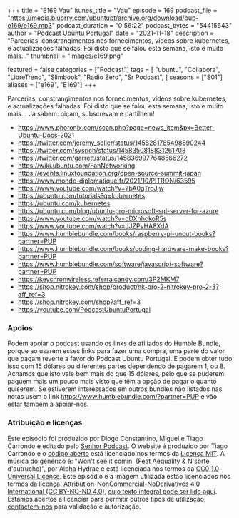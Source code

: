 +++
title = "E169 Vau"
itunes_title = "Vau"
episode = 169
podcast_file = "https://media.blubrry.com/ubuntupt/archive.org/download/pup-e169/e169.mp3"
podcast_duration = "0:56:22"
podcast_bytes = "54415643"
author = "Podcast Ubuntu Portugal"
date = "2021-11-18"
description = "Parcerias, constrangimentos nos fornecimentos, vídeos sobre kubernetes, e actualizações falhadas. Foi disto que se falou esta semana, isto e muito mais…"
thumbnail = "images/e169.png"

featured = false
categories = ["Podcast"]
tags = [
  "ubuntu",
  "Collabora",
  "LibreTrend",
  "Slimbook",
  "Radio Zero",
  "Sr Podcast",
]
seasons = ["S01"]
aliases = ["e169", "E169"]
+++

Parcerias, constrangimentos nos fornecimentos, vídeos sobre kubernetes, e actualizações falhadas. Foi disto que se falou esta semana, isto e muito mais…
Já sabem: oiçam, subscrevam e partilhem!

* https://www.phoronix.com/scan.php?page=news_item&px=Better-Ubuntu-Docs-2021
* https://twitter.com/jeremy_soller/status/1458281785498890244
* https://twitter.com/sysrich/status/1458350818831261703
* https://twitter.com/garrett/status/1458369977648566272
* https://wiki.ubuntu.com/FanNetworking
* https://events.linuxfoundation.org/open-source-summit-japan
* https://www.monde-diplomatique.fr/2021/10/PITRON/63595
* https://www.youtube.com/watch?v=7bA0gTroJjw
* https://ubuntu.com/tutorials?q=kubernetes
* https://ubuntu.com/kubernetes
* https://ubuntu.com/blog/ubuntu-pro-microsoft-sql-server-for-azure
* https://www.youtube.com/watch?v=cDXhhokoR5s
* https://www.youtube.com/watch?v=JJZPyHA8XdA
* https://www.humblebundle.com/books/raspberry-pi-uncut-books?partner=PUP
* https://www.humblebundle.com/books/coding-hardware-make-books?partner=PUP
* https://www.humblebundle.com/software/javascript-software?partner=PUP
* https://keychronwireless.referralcandy.com/3P2MKM7
* https://shop.nitrokey.com/shop/product/nk-pro-2-nitrokey-pro-2-3?aff_ref=3
* https://shop.nitrokey.com/shop?aff_ref=3
* https://youtube.com/PodcastUbuntuPortugal


### Apoios
Podem apoiar o podcast usando os links de afiliados do Humble Bundle, porque ao usarem esses links para fazer uma compra, uma parte do valor que pagam reverte a favor do Podcast Ubuntu Portugal.
E podem obter tudo isso com 15 dólares ou diferentes partes dependendo de pagarem 1, ou 8.
Achamos que isto vale bem mais do que 15 dólares, pelo que se puderem paguem mais um pouco mais visto que têm a opção de pagar o quanto quiserem.
Se estiverem interessados em outros bundles não listados nas notas usem o link https://www.humblebundle.com/?partner=PUP e vão estar também a apoiar-nos.

### Atribuição e licenças
Este episódio foi produzido por Diogo Constantino, Miguel e Tiago Carrondo e editado pelo [Senhor Podcast](https://senhorpodcast.pt/).
O website é produzido por Tiago Carrondo e o [código aberto](https://gitlab.com/podcastubuntuportugal/website) está licenciado nos termos da [Licença MIT](https://gitlab.com/podcastubuntuportugal/website/main/LICENSE).
A música do genérico é: "Won't see it comin' (Feat Aequality & N'sorte d'autruche)", por Alpha Hydrae e está licenciada nos termos da [CC0 1.0 Universal License](https://creativecommons.org/publicdomain/zero/1.0/).
Este episódio e a imagem utilizada estão licenciados nos termos da licença: [Attribution-NonCommercial-NoDerivatives 4.0 International (CC BY-NC-ND 4.0)](https://creativecommons.org/licenses/by-nc-nd/4.0/), [cujo texto integral pode ser lido aqui](https://creativecommons.org/licenses/by-nc-nd/4.0/legalcode). Estamos abertos a licenciar para permitir outros tipos de utilização, [contactem-nos](https://podcastubuntuportugal.org/contactos) para validação e autorização.


